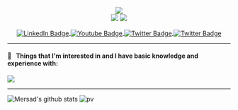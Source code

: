 
<!--
**MersadAkbari/MersadAkbari** is a ✨ _special_ ✨ repository because its `README.md` (this file) appears on your GitHub profile.

Here are some ideas to get you started:

- 🔭 I’m currently working on ...
- 🌱 I’m currently learning ...
- 👯 I’m looking to collaborate on ...
- 🤔 I’m looking for help with ...
- 💬 Ask me about ...
- 📫 How to reach me: ...
- 😄 Pronouns: ...
- ⚡ Fun fact: ...
-->
<!--
```yaml

```-->

<p align="center">
  <!-- Typing SVG by DenverCoder1 - https://github.com/DenverCoder1/readme-typing-svg -->
    <img src="https://readme-typing-svg.demolab.com/?lines=Hellooo ! 👋&font=Fira%20Code&center=true&width=500&height=65&vCenter=true&pause=9999999999&size=22&color=FFFFFF" /><br>
    <img src="https://readme-typing-svg.demolab.com/?lines=My full name is:;I was born in :;Currently living in :;I'm interested in :;♥♥♥♥♥♥♥♥♥♥&font=Fira%20Code&center=true&width=440&height=45&color=D123B3&vCenter=true&pause=1000&size=22" />
    <img src="https://readme-typing-svg.demolab.com/?lines=Mersad%20Akbari;2004-10-14;Iran-Markazi-Saveh;Programming;My social media: ‎&font=Fira%20Code&center=true&width=440&height=45&color=D123B3&vCenter=true&pause=1000&size=22" />
</p>
<!-- <p align="center">

    <a href="https://x.com/mersadakbari23">
    <img width=50 src="https://github.com/MersadAkbari/MersadAkbari/blob/main/icons/8726494_twitter_icon.png" />
  </a>
      <a href="https://t.me/mersadakbari23">
    <img width=40 src="https://github.com/MersadAkbari/MersadAkbari/blob/main/icons/8726389_telegram_alt_icon.png" />
  </a>
        <a href="https://linkedin.com/in/MersadAkbari">
    <img width=40 src="https://github.com/MersadAkbari/MersadAkbari/blob/main/icons/8726150_linkedin_icon.png" />
  </a>
 -->
  <div id="badges" align="center">
  <a href="https://linkedin.com/in/MersadAkbari">
    <img align="center" src="https://img.shields.io/badge/LinkedIn-purple?style=for-the-badge&logo=linkedin&logoColor=white" alt="LinkedIn Badge"/>
  </a>

  <a href="https://t.me/mersadakbari23">
    <img align="center" src="https://img.shields.io/badge/Telegram-purple?style=for-the-badge&logo=Telegram&logoColor=white" alt="Youtube Badge"/>
  </a>

  <a href="https://x.com/mersadakbari23">
    <img align="center" src="https://img.shields.io/badge/Twitter-purple?style=for-the-badge&logo=twitter&logoColor=white" alt="Twitter Badge"/>
  </a>
    <a href="https://instagram.com/mersad.public">
    <img align="center" src="https://img.shields.io/badge/Instagram-purple?style=for-the-badge&logo=Instagram&logoColor=white" alt="Twitter Badge"/>
  </a>
</div>

---

<h4> 🚀 &nbsp; Things that I'm interested in and I have basic knowledge and experience with: </h4>
<p>
  <a href="https://instagram.com/mersad.public">
    <img src="https://skillicons.dev/icons?i=androidstudio,bash,blender,c,docker,git,github,kotlin,linux,py,regex" />
  </a>
</p>

---

![Mersad's github stats](https://github-readme-stats.vercel.app/api?username=MersadAkbari&show_icons=true&theme=dracula)       ![pv](https://pageview.vercel.app/?github_user=MersadAkbari)
<br>

